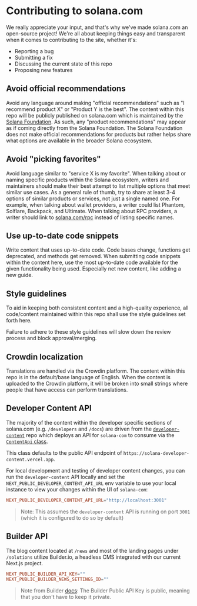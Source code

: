 # Contributing to solana.com

We really appreciate your input, and that's why we've made solana.com an open-source project! We're all about keeping things easy and transparent when it comes to contributing to the site, whether it's:

- Reporting a bug
- Submitting a fix
- Discussing the current state of this repo
- Proposing new features

## Avoid official recommendations

Avoid any language around making "official recommendations" such as "I recommend
product X" or "Product Y is the best". The content within this repo will be
publicly published on solana.com which is maintained by the
[Solana Foundation](https://solana.org). As such, any "product recommendations"
may appear as if coming directly from the Solana Foundation. The Solana
Foundation does not make official recommendations for products but rather helps
share what options are available in the broader Solana ecosystem.

## Avoid "picking favorites"

Avoid language similar to "service X is my favorite". When talking about or
naming specific products within the Solana ecosystem, writers and maintainers
should make their best attempt to list multiple options that meet similar use
cases. As a general rule of thumb, try to share at least 3-4 options of similar
products or services, not just a single named one. For example, when talking
about wallet providers, a writer could list Phantom, Solflare, Backpack, and
Ultimate. When talking about RPC providers, a writer should link to
[solana.com/rpc](https://solana.com/rpc) instead of listing specific names.

## Use up-to-date code snippets

Write content that uses up-to-date code. Code bases change, functions get
deprecated, and methods get removed. When submitting code snippets within the
content here, use the most up-to-date code available for the given functionality
being used. Especially net new content, like adding a new guide.

## Style guidelines

To aid in keeping both consistent content and a high-quality experience, all
code/content maintained within this repo shall use the style guidelines set
forth here.

Failure to adhere to these style guidelines will slow down the review process
and block approval/merging.

## Crowdin localization

Translations are handled via the Crowdin platform. The content within this repo is in the default/base language of English. When the content is uploaded to the Crowdin platform, it will be broken into small strings where people that have access can perform translations.

## Developer Content API

The majority of the content within the developer specific sections of solana.com (e.g. `/developers` and `/docs`) are driven from the [`developer-content`](https://github.com/solana-foundation/developer-content) repo which deploys an API for `solana-com` to consume via the [`ContentApi` class](/src/utils/contentApi.ts).

This class defaults to the public API endpoint of `https://solana-developer-content.vercel.app`.

For local development and testing of developer content changes, you can run the `developer-content` API locally and set the `NEXT_PUBLIC_DEVELOPER_CONTENT_API_URL` env variable to use your local instance to view your changes within the UI of `solana-com`:

```conf
NEXT_PUBLIC_DEVELOPER_CONTENT_API_URL="http://localhost:3001"
```

> Note: This assumes the `developer-content` API is running on port `3001` (which it is configured to do so by default)

## Builder API

The blog content located at `/news` and most of the landing pages under `/solutions` utilize Builder.io, a headless CMS integrated with our current Next.js project.

```conf
NEXT_PUBLIC_BUILDER_API_KEY=""
NEXT_PUBLIC_BUILDER_NEWS_SETTINGS_ID=""
```

> Note from Builder [docs](https://www.builder.io/c/docs/using-your-api-key): The Builder Public API Key is public, meaning that you don't have to keep it private.
